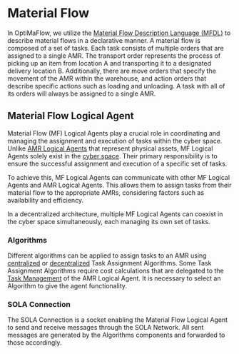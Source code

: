 # Material Flow

In OptiMaFlow, we utilize the [Material Flow Description Language (MFDL)](https://git.openlogisticsfoundation.org/silicon-economy/libraries/mfdl) to describe material flows in a declarative manner.
A material flow is composed of a set of tasks. 
Each task consists of multiple orders that are assigned to a single AMR.
The transport order represents the process of picking up an item from location A and transporting it to a designated delivery location B.
Additionally, there are move orders that specify the movement of the AMR within the warehouse, and action orders that describe specific actions such as loading and unloading.
A task with all of its orders will always be assigned to a single AMR. 

## Material Flow Logical Agent

Material Flow (MF) Logical Agents play a crucial role in coordinating and managing the assignment and execution of tasks within the cyber space.
Unlike [AMR Logical Agents](./amr.md#amr-logical-agent) that represent physical assets, MF Logical Agents solely exist in the [cyber space](../introduction.md#intralogistics). 
Their primary responsibility is to ensure the successful assignment and execution of a specific set of tasks.

To achieve this, MF Logical Agents can communicate with other MF Logical Agents and AMR Logical Agents. 
This allows them to assign tasks from their material flow to the appropriate AMRs, considering factors such as availability and efficiency.

In a decentralized architecture, multiple MF Logical Agents can coexist in the cyber space simultaneously, each managing its own set of tasks. 


### Algorithms

Different algorithms can be applied to assign tasks to an AMR using [centralized](../task_assignment/centralized.md) or [decentralized](../task_assignment/decentralized.md) Task Assignment Algorithms.
Some Task Assignment Algorithms require cost calculations that are delegated to the [Task Management](./amr.md#algorithms-and-task-management) of the AMR Logical Agent.
It is necessary to select an Algorithm to give the agent functionality. 


### SOLA Connection

The SOLA Connection is a socket enabling the Material Flow Logical Agent to send and receive messages through the SOLA Network.
All sent messages are generated by the Algorithms components and forwarded to those accordingly.
